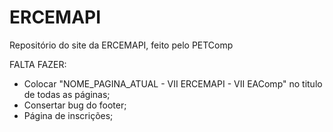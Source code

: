 # ERCEMAPI
Repositório do site da ERCEMAPI, feito pelo PETComp

FALTA FAZER:
- Colocar "NOME_PAGINA_ATUAL - VII ERCEMAPI - VII EAComp" no titulo de todas as páginas;
- Consertar bug do footer;
- Página de inscrições;